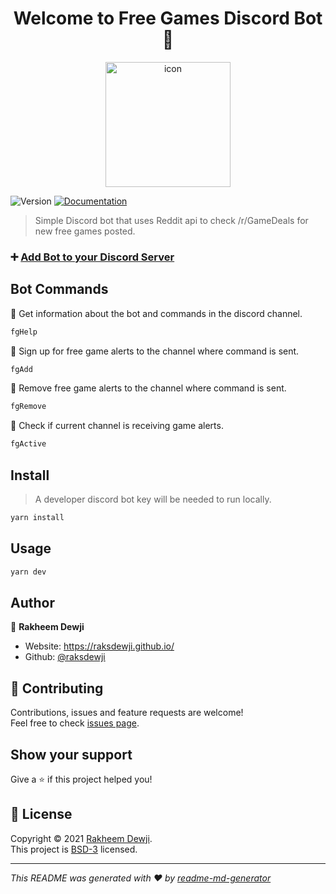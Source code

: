 <h1 align="center">Welcome to Free Games Discord Bot 👋</h1>

<p align="center">
  <img src="https://raw.githubusercontent.com/raksdewji/free-games-discord-bot/master/assets/bot%20icon.png" 
  alt="icon" width="200px" height="200px"/>
</p>

<p>
  <img alt="Version" src="https://img.shields.io/badge/version-1.1-blue.svg?cacheSeconds=2592000" />
  <a href="https://github.com/raksdewji/free-games-discord-bot#readme" target="_blank">
    <img alt="Documentation" src="https://img.shields.io/badge/documentation-yes-brightgreen.svg" />
  </a>
</p>

> Simple Discord bot that uses Reddit api to check /r/GameDeals for new free games posted.

### ➕ [Add Bot to your Discord Server](https://discord.com/oauth2/authorize?client_id=791791586731884606&scope=bot)

## Bot Commands

📍 Get information about the bot and commands in the discord channel.  
```sh
fgHelp
```
📍 Sign up for free game alerts to the channel where command is sent. 
```sh 
fgAdd
```

📍 Remove free game alerts to the channel where command is sent. 
```sh
fgRemove
```

📍 Check if current channel is receiving game alerts. 
```sh
fgActive
```

## Install

> A developer discord bot key will be needed to run locally.

```sh
yarn install
```

## Usage

```sh
yarn dev
```

## Author

👤 **Rakheem Dewji**

* Website: https://raksdewji.github.io/
* Github: [@raksdewji](https://github.com/raksdewji)

## 🤝 Contributing

Contributions, issues and feature requests are welcome!<br />Feel free to check [issues page](https://github.com/raksdewji/free-games-discord-bot/issues). 

## Show your support

Give a ⭐️ if this project helped you!

## 📝 License

Copyright © 2021 [Rakheem Dewji](https://github.com/raksdewji).<br />
This project is [BSD-3](https://github.com/raksdewji/free-games-discord-bot/blob/master/LICENSE) licensed.

***
_This README was generated with ❤️ by [readme-md-generator](https://github.com/kefranabg/readme-md-generator)_
